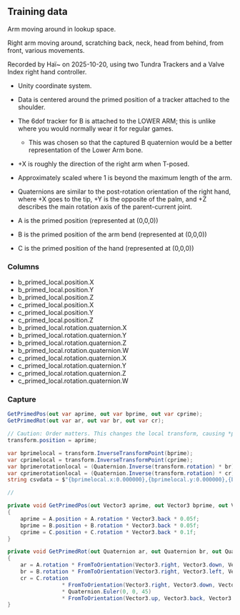 ## Training data

Arm moving around in lookup space.

Right arm moving around, scratching back, neck, head from behind, from front, various movements.

Recorded by Haï~ on 2025-10-20, using two Tundra Trackers and a Valve Index right hand controller.

- Unity coordinate system.
- Data is centered around the primed position of a tracker attached to the shoulder.
- The 6dof tracker for B is attached to the LOWER ARM; this is unlike where you would normally wear it for regular games.
  - This was chosen so that the captured B quaternion would be a better representation of the Lower Arm bone.
- +X is roughly the direction of the right arm when T-posed.
- Approximately scaled where 1 is beyond the maximum length of the arm.
- Quaternions are similar to the post-rotation orientation of the right hand, where +X goes to the tip, +Y is the opposite of the palm,
  and +Z describes the main rotation axis of the parent-current joint.

- A is the primed position (represented at (0,0,0))
- B is the primed position of the arm bend (represented at (0,0,0))
- C is the primed position of the hand (represented at (0,0,0))

### Columns

- b_primed_local.position.X
- b_primed_local.position.Y
- b_primed_local.position.Z
- c_primed_local.position.X
- c_primed_local.position.Y
- c_primed_local.position.Z
- b_primed_local.rotation.quaternion.X
- b_primed_local.rotation.quaternion.Y
- b_primed_local.rotation.quaternion.Z
- b_primed_local.rotation.quaternion.W
- c_primed_local.rotation.quaternion.X
- c_primed_local.rotation.quaternion.Y
- c_primed_local.rotation.quaternion.Z
- c_primed_local.rotation.quaternion.W

### Capture

```csharp
GetPrimedPos(out var aprime, out var bprime, out var cprime);
GetPrimedRot(out var ar, out var br, out var cr);

// Caution: Order matters. This changes the local transform, causing *primelocal to be centered around aprime.
transform.position = aprime;

var bprimelocal = transform.InverseTransformPoint(bprime);
var cprimelocal = transform.InverseTransformPoint(cprime);
var bprimerotationlocal = (Quaternion.Inverse(transform.rotation) * br);
var cprimerotationlocal = (Quaternion.Inverse(transform.rotation) * cr);
string csvdata = $"{bprimelocal.x:0.000000},{bprimelocal.y:0.000000},{bprimelocal.z:0.000000},{cprimelocal.x:0.000000},{cprimelocal.y:0.000000},{cprimelocal.z:0.000000},{bprimerotationlocal.x:0.000000},{bprimerotationlocal.y:0.000000},{bprimerotationlocal.z:0.000000},{bprimerotationlocal.w:0.000000},{cprimerotationlocal.x:0.000000},{cprimerotationlocal.y:0.000000},{cprimerotationlocal.z:0.000000},{cprimerotationlocal.w:0.000000}";

//

private void GetPrimedPos(out Vector3 aprime, out Vector3 bprime, out Vector3 cprime)
{
    aprime = A.position + A.rotation * Vector3.back * 0.05f;
    bprime = B.position + B.rotation * Vector3.back * 0.05f;
    cprime = C.position + C.rotation * Vector3.back * 0.1f;
}

private void GetPrimedRot(out Quaternion ar, out Quaternion br, out Quaternion cr)
{
    ar = A.rotation * FromToOrientation(Vector3.right, Vector3.down, Vector3.forward, Vector3.left);
    br = B.rotation * FromToOrientation(Vector3.right, Vector3.left, Vector3.forward, Vector3.down);
    cr = C.rotation
                 * FromToOrientation(Vector3.right, Vector3.down, Vector3.forward, Vector3.left)
                 * Quaternion.Euler(0, 0, 45)
                 * FromToOrientation(Vector3.up, Vector3.back, Vector3.forward, Vector3.up);
}
```
